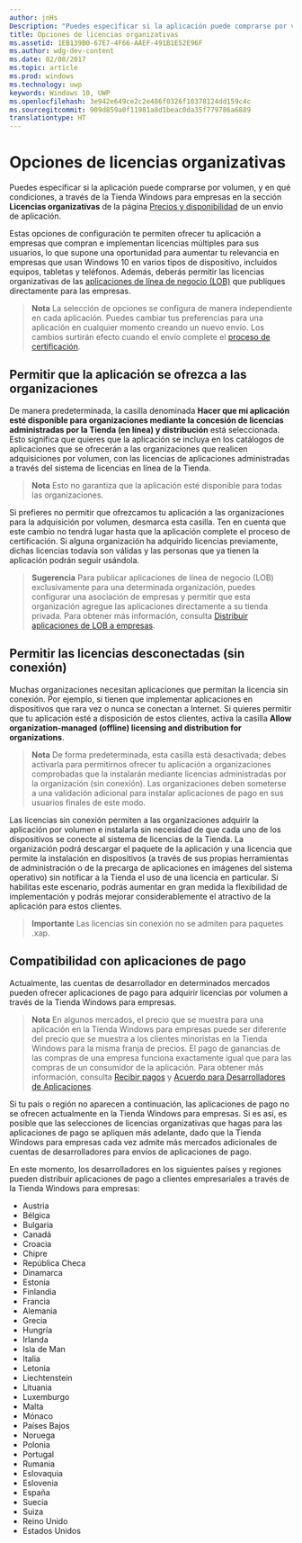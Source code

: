 ```yaml
---
author: jnHs
Description: "Puedes especificar si la aplicación puede comprarse por volumen, y en qué condiciones, a través de la Tienda Windows para empresas en la sección Licencias organizativas de la página Precios y disponibilidad de un envío de aplicación."
title: Opciones de licencias organizativas
ms.assetid: 1EB139B0-67E7-4F66-AAEF-491B1E52E96F
ms.author: wdg-dev-content
ms.date: 02/08/2017
ms.topic: article
ms.prod: windows
ms.technology: uwp
keywords: Windows 10, UWP
ms.openlocfilehash: 3e942e649ce2c2e486f0326f10378124dd159c4c
ms.sourcegitcommit: 909d859a0f11981a8d1beac0da35f779786a6889
translationtype: HT
---
```

# <a name="organizational-licensing-options"></a>Opciones de licencias organizativas


Puedes especificar si la aplicación puede comprarse por volumen, y en qué condiciones, a través de la Tienda Windows para empresas en la sección **Licencias organizativas** de la página [Precios y disponibilidad](set-app-pricing-and-availability.md#organizational-licensing) de un envío de aplicación.

Estas opciones de configuración te permiten ofrecer tu aplicación a empresas que compran e implementan licencias múltiples para sus usuarios, lo que supone una oportunidad para aumentar tu relevancia en empresas que usan Windows 10 en varios tipos de dispositivo, incluidos equipos, tabletas y teléfonos. Además, deberás permitir las licencias organizativas de las [aplicaciones de línea de negocio (LOB)](distribute-lob-apps-to-enterprises.md) que publiques directamente para las empresas.

> **Nota**  La selección de opciones se configura de manera independiente en cada aplicación. Puedes cambiar tus preferencias para una aplicación en cualquier momento creando un nuevo envío. Los cambios surtirán efecto cuando el envío complete el [proceso de certificación](the-app-certification-process.md).

## <a name="allowing-your-app-to-be-offered-to-organizations"></a>Permitir que la aplicación se ofrezca a las organizaciones

De manera predeterminada, la casilla denominada **Hacer que mi aplicación esté disponible para organizaciones mediante la concesión de licencias administradas por la Tienda (en línea) y distribución** está seleccionada. Esto significa que quieres que la aplicación se incluya en los catálogos de aplicaciones que se ofrecerán a las organizaciones que realicen adquisiciones por volumen, con las licencias de aplicaciones administradas a través del sistema de licencias en línea de la Tienda.

> **Nota**  Esto no garantiza que la aplicación esté disponible para todas las organizaciones.

Si prefieres no permitir que ofrezcamos tu aplicación a las organizaciones para la adquisición por volumen, desmarca esta casilla. Ten en cuenta que este cambio no tendrá lugar hasta que la aplicación complete el proceso de certificación. Si alguna organización ha adquirido licencias previamente, dichas licencias todavía son válidas y las personas que ya tienen la aplicación podrán seguir usándola.

> **Sugerencia**  Para publicar aplicaciones de línea de negocio (LOB) exclusivamente para una determinada organización, puedes configurar una asociación de empresas y permitir que esta organización agregue las aplicaciones directamente a su tienda privada. Para obtener más información, consulta [Distribuir aplicaciones de LOB a empresas](distribute-lob-apps-to-enterprises.md).

## <a name="allowing-disconnected-offline-licensing"></a>Permitir las licencias desconectadas (sin conexión)


Muchas organizaciones necesitan aplicaciones que permitan la licencia sin conexión. Por ejemplo, si tienen que implementar aplicaciones en dispositivos que rara vez o nunca se conectan a Internet. Si quieres permitir que tu aplicación esté a disposición de estos clientes, activa la casilla **Allow organization-managed (offline) licensing and distribution for organizations**.

> **Nota**  De forma predeterminada, esta casilla está desactivada; debes activarla para permitirnos ofrecer tu aplicación a organizaciones comprobadas que la instalarán mediante licencias administradas por la organización (sin conexión). Las organizaciones deben someterse a una validación adicional para instalar aplicaciones de pago en sus usuarios finales de este modo.

Las licencias sin conexión permiten a las organizaciones adquirir la aplicación por volumen e instalarla sin necesidad de que cada uno de los dispositivos se conecte al sistema de licencias de la Tienda. La organización podrá descargar el paquete de la aplicación y una licencia que permite la instalación en dispositivos (a través de sus propias herramientas de administración o de la precarga de aplicaciones en imágenes del sistema operativo) sin notificar a la Tienda el uso de una licencia en particular. Si habilitas este escenario, podrás aumentar en gran medida la flexibilidad de implementación y podrás mejorar considerablemente el atractivo de la aplicación para estos clientes.

> **Importante** Las licencias sin conexión no se admiten para paquetes .xap.  

 
## <a name="paid-app-support"></a>Compatibilidad con aplicaciones de pago

Actualmente, las cuentas de desarrollador en determinados mercados pueden ofrecer aplicaciones de pago para adquirir licencias por volumen a través de la Tienda Windows para empresas. 

> **Nota** En algunos mercados, el precio que se muestra para una aplicación en la Tienda Windows para empresas puede ser diferente del precio que se muestra a los clientes minoristas en la Tienda Windows para la misma franja de precios. El pago de ganancias de las compras de una empresa funciona exactamente igual que para las compras de un consumidor de la aplicación. Para obtener más información, consulta [Recibir pagos](getting-paid-apps.md) y [Acuerdo para Desarrolladores de Aplicaciones](https://msdn.microsoft.com/library/windows/apps/hh694058).

Si tu país o región no aparecen a continuación, las aplicaciones de pago no se ofrecen actualmente en la Tienda Windows para empresas. Si es así, es posible que las selecciones de licencias organizativas que hagas para las aplicaciones de pago se apliquen más adelante, dado que la Tienda Windows para empresas cada vez admite más mercados adicionales de cuentas de desarrolladores para envíos de aplicaciones de pago.

En este momento, los desarrolladores en los siguientes países y regiones pueden distribuir aplicaciones de pago a clientes empresariales a través de la Tienda Windows para empresas:

- Austria
- Bélgica
- Bulgaria
- Canadá
- Croacia
- Chipre
- República Checa
- Dinamarca
- Estonia
- Finlandia
- Francia
- Alemania
- Grecia
- Hungría
- Irlanda
- Isla de Man
- Italia
- Letonia
- Liechtenstein
- Lituania
- Luxemburgo
- Malta
- Mónaco
- Países Bajos
- Noruega
- Polonia
- Portugal
- Rumania
- Eslovaquia
- Eslovenia
- España
- Suecia
- Suiza
- Reino Unido
- Estados Unidos
